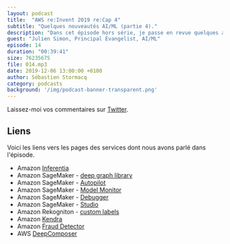 ```yaml
---
layout: podcast
title:  "AWS re:Invent 2019 re:Cap 4"
subtitle: "Quelques nouveautés AI/ML (partie 4)."
description: "Dans cet épisode hors série, je passe en revue quelques annonces faites en matière d'intelligence artificielle et d'apprentissage machine."
guest: "Julien Simon, Principal Evangelist, AI/ML"
episode: 14
duration: "00:39:41"
size: 76235675
file: 014.mp3  
date: 2019-12-06 13:00:00 +0100
author: Sébastien Stormacq
category: podcasts
background: '/img/podcast-banner-transparent.png'
---
```


Laissez-moi vos commentaires sur [Twitter](https://twitter.com/sebsto).

## Liens

Voici les liens vers les pages des services dont nous avons parlé dans l'épisode.

- Amazon [Inferentia](https://aws.amazon.com/machine-learning/inferentia/)
- Amazon SageMaker - [deep graph library](https://aws.amazon.com/blogs/aws/now-available-on-amazon-sagemaker-the-deep-graph-library/)
- Amazon SageMaker - [Autopilot](https://aws.amazon.com/blogs/aws/amazon-sagemaker-autopilot-fully-managed-automatic-machine-learning/)
- Amazon SageMaker - [Model Monitor](https://aws.amazon.com/blogs/aws/amazon-sagemaker-model-monitor-fully-managed-automatic-monitoring-for-your-machine-learning-models/)
- Amazon SageMaker - [Debugger](https://aws.amazon.com/blogs/aws/amazon-sagemaker-debugger-debug-your-machine-learning-models/)
- Amazon SageMaker - [Studio](https://aws.amazon.com/blogs/aws/amazon-sagemaker-studio-the-first-fully-integrated-development-environment-for-machine-learning/)
- Amazon Rekogniton - [custom labels](https://aws.amazon.com/blogs/machine-learning/announcing-amazon-rekognition-custom-labels/)
- Amazon [Kendra](https://aws.amazon.com/kendra/)
- Amazon [Fraud Detector](https://aws.amazon.com/fraud-detector/)
- AWS [DeepComposer](https://aws.amazon.com/blogs/aws/aws-deepcomposer-compose-music-with-generative-machine-learning-models/)